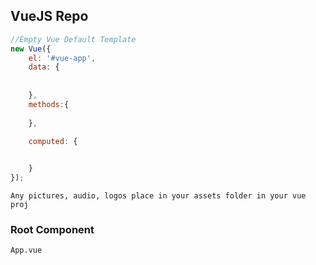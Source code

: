 ## VueJS Repo
```javascript
//Empty Vue Default Template
new Vue({
	el: '#vue-app',
	data: {
		
		
	},
	methods:{
	 
	},

	computed: {
		

	}
});
```
```
Any pictures, audio, logos place in your assets folder in your vue proj
```


### Root Component
```
App.vue
```

